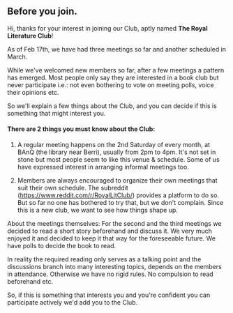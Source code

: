 ## Before you join.

Hi, thanks for your interest in joining our Club, aptly named **The Royal Literature Club**! 

As of Feb 17th, we have had three meetings so far and another scheduled in March.

While we've welcomed new members so far, after a few meetings a pattern has emerged. Most people only say they are interested in a book club but never participate i.e.: not even bothering to vote on meeting polls, voice their opinions etc.

So we'll explain a few things about the Club, and you can decide if this is something that might interest you.

#### There are 2 things you must know about the Club:

1) A regular meeting happens on the 2nd Saturday of every month, at BAnQ (the library near Berri), usually from 2pm to 4pm. It's not set in stone but most people seem to like this venue & schedule. Some of us have expressed interest in arranging informal meetings too. 

2) Members are always encouraged to organize their own meetings that suit their own schedule. The subreddit (https://www.reddit.com/r/RoyalLitClub/) provides a platform to do so. But so far no one has bothered to try that, but we don't complain. Since this is a new club, we want to see how things shape up.

About the meetings themselves: For the second and the third meetings we decided to read a short story beforehand and discuss it. We very much enjoyed it and decided to keep it that way for the foreseeable future. We have polls to decide the book to read.

In reality the required reading only serves as a talking point and the discussions branch into many interesting topics, depends on the members in attendance. Otherwise we have no rigid rules. No compulsion to read beforehand etc.

So, if this is something that interests you and you're confident you can participate actively we'd add you to the Club.
